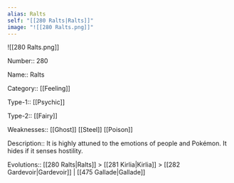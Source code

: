 ```yaml
---
alias: Ralts
self: "[[280 Ralts|Ralts]]"
image: "![[280 Ralts.png]]"
---
```


![[280 Ralts.png]]


Number:: 280

Name:: Ralts

Category:: [[Feeling]]

Type-1:: [[Psychic]]

Type-2:: [[Fairy]]

Weaknesses:: [[Ghost]] [[Steel]] [[Poison]]

Description:: It is highly attuned to the emotions of people and Pokémon. It hides if it senses hostility.

Evolutions:: [[280 Ralts|Ralts]] > [[281 Kirlia|Kirlia]] > [[282 Gardevoir|Gardevoir]] | [[475 Gallade|Gallade]]
